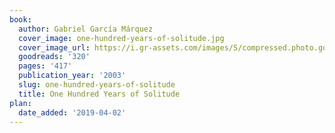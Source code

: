 ```yaml
---
book:
  author: Gabriel García Márquez
  cover_image: one-hundred-years-of-solitude.jpg
  cover_image_url: https://i.gr-assets.com/images/S/compressed.photo.goodreads.com/books/1327881361l/320._SX98_.jpg
  goodreads: '320'
  pages: '417'
  publication_year: '2003'
  slug: one-hundred-years-of-solitude
  title: One Hundred Years of Solitude
plan:
  date_added: '2019-04-02'
---
```

